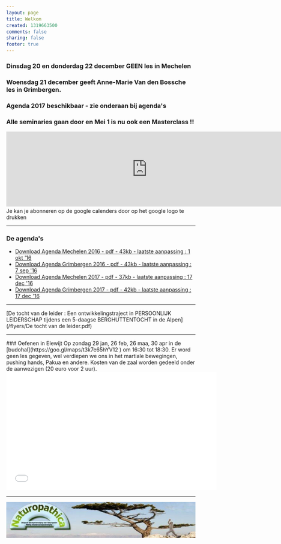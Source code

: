 ```yaml
--- 
layout: page
title: Welkom	
created: 1319663500
comments: false
sharing: false  
footer: true
---
```


### Dinsdag 20 en donderdag 22 december GEEN les in Mechelen 
### Woensdag 21 december geeft Anne-Marie Van den Bossche les in Grimbergen.

### Agenda 2017 beschikbaar - zie onderaan bij agenda's

### Alle seminaries gaan door en Mei 1 is nu ook een Masterclass !!

<iframe src="https://calendar.google.com/calendar/embed?showTitle=0&amp;showNav=0&amp;showDate=0&amp;showPrint=0&amp;showTabs=0&amp;showCalendars=0&amp;showTz=0&amp;mode=AGENDA&amp;height=200&amp;wkst=2&amp;hl=nl&amp;bgcolor=%23FFFFFF&amp;src=eddypresent.website%40gmail.com&amp;color=%232F6309&amp;src=bnt52stornmaupomm1p01afrt0%40group.calendar.google.com&amp;color=%23125A12&amp;src=sv4bkhqqsf8snmhcjmhj8hqma4%40group.calendar.google.com&amp;color=%235F6B02&amp;ctz=Europe%2FBrussels" style="border-width:0" width="750" height="200" frameborder="0" scrolling="no"></iframe>
Je kan je abonneren op de google calenders door op het google logo te drukken

<hr>

### De agenda's

* [Download Agenda Mechelen 2016 - pdf - 43kb - laatste aanpassing : 1 okt '16](/flyers/Agenda_Mechelen_2016.pdf)  
* [Download Agenda Grimbergen 2016 - pdf - 43kb - laatste aanpassing : 7 sep '16](/flyers/Agenda_Grimbergen_2016.pdf)
* [Download Agenda Mechelen 2017 - pdf - 37kb - laatste aanpassing : 17 dec '16](/flyers/Agenda_Mechelen_2017.pdf)
* [Download Agenda Grimbergen 2017 - pdf - 42kb - laatste aanpassing : 17 dec '16](/flyers/Agenda_Grimbergen_2017.pdf)

<hr>

[De tocht van de leider : Een ontwikkelingstraject in PERSOONLIJK LEIDERSCHAP tijdens een 5-daagse BERGHUTTENTOCHT in de Alpen](/flyers/De tocht van de leider.pdf)

<hr>
### Oefenen in Elewijt
Op zondag 29 jan, 26 feb, 26 maa, 30 apr in de [budohal](https://goo.gl/maps/t3k7e65hYV12 ) om 16:30 tot 18:30.
Er word geen les gegeven, wel verdiepen we ons in het martiale bewegingen, pushing hands, Pakua en andere. Kosten van de zaal worden gedeeld onder de aanwezigen (20 euro voor 2 uur).  


<iframe width="560"  height="315" src="//www.youtube.com/embed/bjQ3ZA9TKTk?rel=0" frameborder="0" allowfullscreen></iframe>



---

[![Naturopathica](images/naturopathica.jpg)](http://www.naturopathica.be/)
